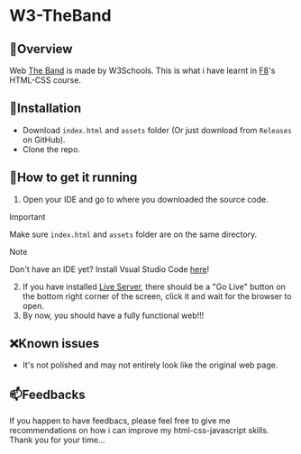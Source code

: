 # W3-TheBand
## 📌Overview
Web <a href="https://www.w3schools.com/w3css/tryw3css_templates_band.htm">The Band</a> is made by W3Schools.
This is what i have learnt in <a href="https://fullstack.edu.vn/courses/html-css">F8</a>'s HTML-CSS course.

## 🔨Installation
* Download `index.html` and `assets` folder (Or just download from `Releases` on GitHub).
* Clone the repo.

## 🚀How to get it running
1. Open your IDE and go to where you downloaded the source code.
>[!IMPORTANT]
>Make sure `index.html` and `assets` folder are on the same directory.

>[!NOTE]
>Don't have an IDE yet? Install Vsual Studio Code [here](https://code.visualstudio.com/)!
2. If you have installed <a href="https://marketplace.visualstudio.com/items?itemName=ritwickdey.LiveServer">Live Server</a>, there should be a "Go Live" button on the bottom right corner of the screen, click it and wait for the browser to open.
3. By now, you should have a fully functional web!!!

## :x:Known issues
* It's not polished and may not entirely look like the original web page.

## 📫Feedbacks
If you happen to have feedbacs, please feel free to give me recommendations on how i can improve my html-css-javascript skills.
Thank you for your time...
